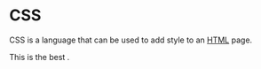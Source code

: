 # CSS

CSS is a language that can be used to add style to an [HTML](/wiki/HTML) page.
This is the best .